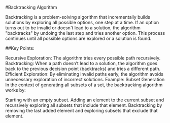 #Backtracking Algorithm

Backtracking is a problem-solving algorithm that incrementally builds solutions by exploring all possible options, one step at a time. If an option turns out to be invalid or doesn't lead to a solution, the algorithm "backtracks" by undoing the last step and tries another option. This process continues until all possible options are explored or a solution is found.

##Key Points:

Recursive Exploration: The algorithm tries every possible path recursively.
Backtracking: When a path doesn’t lead to a solution, the algorithm goes back to the previous decision point (backtracks) and tries a different path.
Efficient Exploration: By eliminating invalid paths early, the algorithm avoids unnecessary exploration of incorrect solutions.
Example: Subset Generation
In the context of generating all subsets of a set, the backtracking algorithm works by:

Starting with an empty subset.
Adding an element to the current subset and recursively exploring all subsets that include that element.
Backtracking by removing the last added element and exploring subsets that exclude that element.
